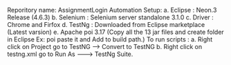  Reporitory name: AssignmentLogin
 Automation Setup:
  a. Eclipse : Neon.3 Release (4.6.3)
  b. Selenium : Selenium server standalone 3.1.0 
  c. Driver : Chrome and Firfox 
  d. TestNg : Downloaded from Eclipse marketplace (Latest varsion)
  e. Apache poi 3.17 (Copy all the 13 jar files and 
     create folder in Eclipse Ex: poi  paste it and Add to build path.)
To run scripts : 
a. Right click on Project go to TestNG --> Convert to TestNG
b. Right click on testng.xml go to Run As ---> TestNg Suite.

